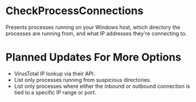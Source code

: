 # CheckProcessConnections
 Presents processes running on your Windows host, which directory the processes are running from, and what IP addresses they're connecting to.

# Planned Updates For More Options
- VirusTotal IP lookup via their API.
- List only processes running from suspicious directories.
- List only processes where either the inbound or outbound connection is tied to a specific IP range or port.
